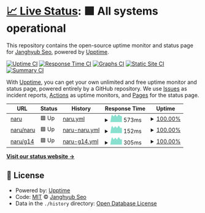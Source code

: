 # [📈 Live Status](https://upptime.jhyub.dev): <!--live status--> **🟩 All systems operational**

This repository contains the open-source uptime monitor and status page for [Janghyub Seo](jhyub.dev), powered by [Upptime](https://github.com/upptime/upptime).

[![Uptime CI](https://github.com/jhyub/upptime/workflows/Uptime%20CI/badge.svg)](https://github.com/jhyub/upptime/actions?query=workflow%3A%22Uptime+CI%22)
[![Response Time CI](https://github.com/jhyub/upptime/workflows/Response%20Time%20CI/badge.svg)](https://github.com/jhyub/upptime/actions?query=workflow%3A%22Response+Time+CI%22)
[![Graphs CI](https://github.com/jhyub/upptime/workflows/Graphs%20CI/badge.svg)](https://github.com/jhyub/upptime/actions?query=workflow%3A%22Graphs+CI%22)
[![Static Site CI](https://github.com/jhyub/upptime/workflows/Static%20Site%20CI/badge.svg)](https://github.com/jhyub/upptime/actions?query=workflow%3A%22Static+Site+CI%22)
[![Summary CI](https://github.com/jhyub/upptime/workflows/Summary%20CI/badge.svg)](https://github.com/jhyub/upptime/actions?query=workflow%3A%22Summary+CI%22)

With [Upptime](https://upptime.js.org), you can get your own unlimited and free uptime monitor and status page, powered entirely by a GitHub repository. We use [Issues](https://github.com/jhyub/upptime/issues) as incident reports, [Actions](https://github.com/jhyub/upptime/actions) as uptime monitors, and [Pages](https://upptime.jhyub.dev) for the status page.

<!--start: status pages-->
<!-- This summary is generated by Upptime (https://github.com/upptime/upptime) -->
<!-- Do not edit this manually, your changes will be overwritten -->
<!-- prettier-ignore -->
| URL | Status | History | Response Time | Uptime |
| --- | ------ | ------- | ------------- | ------ |
| <img alt="" src="https://icons.duckduckgo.com/ip3/naru.jhyub.dev.ico" height="13"> [naru](https://naru.jhyub.dev) | 🟩 Up | [naru.yml](https://github.com/Jhyub/upptime/commits/HEAD/history/naru.yml) | <details><summary><img alt="Response time graph" src="./graphs/naru/response-time-week.png" height="20"> 573ms</summary><br><a href="https://upptime.jhyub.dev/history/naru"><img alt="Response time 598" src="https://img.shields.io/endpoint?url=https%3A%2F%2Fraw.githubusercontent.com%2FJhyub%2Fupptime%2FHEAD%2Fapi%2Fnaru%2Fresponse-time.json"></a><br><a href="https://upptime.jhyub.dev/history/naru"><img alt="24-hour response time 611" src="https://img.shields.io/endpoint?url=https%3A%2F%2Fraw.githubusercontent.com%2FJhyub%2Fupptime%2FHEAD%2Fapi%2Fnaru%2Fresponse-time-day.json"></a><br><a href="https://upptime.jhyub.dev/history/naru"><img alt="7-day response time 573" src="https://img.shields.io/endpoint?url=https%3A%2F%2Fraw.githubusercontent.com%2FJhyub%2Fupptime%2FHEAD%2Fapi%2Fnaru%2Fresponse-time-week.json"></a><br><a href="https://upptime.jhyub.dev/history/naru"><img alt="30-day response time 574" src="https://img.shields.io/endpoint?url=https%3A%2F%2Fraw.githubusercontent.com%2FJhyub%2Fupptime%2FHEAD%2Fapi%2Fnaru%2Fresponse-time-month.json"></a><br><a href="https://upptime.jhyub.dev/history/naru"><img alt="1-year response time 604" src="https://img.shields.io/endpoint?url=https%3A%2F%2Fraw.githubusercontent.com%2FJhyub%2Fupptime%2FHEAD%2Fapi%2Fnaru%2Fresponse-time-year.json"></a></details> | <details><summary><a href="https://upptime.jhyub.dev/history/naru">100.00%</a></summary><a href="https://upptime.jhyub.dev/history/naru"><img alt="All-time uptime 99.74%" src="https://img.shields.io/endpoint?url=https%3A%2F%2Fraw.githubusercontent.com%2FJhyub%2Fupptime%2FHEAD%2Fapi%2Fnaru%2Fuptime.json"></a><br><a href="https://upptime.jhyub.dev/history/naru"><img alt="24-hour uptime 100.00%" src="https://img.shields.io/endpoint?url=https%3A%2F%2Fraw.githubusercontent.com%2FJhyub%2Fupptime%2FHEAD%2Fapi%2Fnaru%2Fuptime-day.json"></a><br><a href="https://upptime.jhyub.dev/history/naru"><img alt="7-day uptime 100.00%" src="https://img.shields.io/endpoint?url=https%3A%2F%2Fraw.githubusercontent.com%2FJhyub%2Fupptime%2FHEAD%2Fapi%2Fnaru%2Fuptime-week.json"></a><br><a href="https://upptime.jhyub.dev/history/naru"><img alt="30-day uptime 100.00%" src="https://img.shields.io/endpoint?url=https%3A%2F%2Fraw.githubusercontent.com%2FJhyub%2Fupptime%2FHEAD%2Fapi%2Fnaru%2Fuptime-month.json"></a><br><a href="https://upptime.jhyub.dev/history/naru"><img alt="1-year uptime 99.53%" src="https://img.shields.io/endpoint?url=https%3A%2F%2Fraw.githubusercontent.com%2FJhyub%2Fupptime%2FHEAD%2Fapi%2Fnaru%2Fuptime-year.json"></a></details>
| <img alt="" src="https://icons.duckduckgo.com/ip3/naru.jhyub.dev.ico" height="13"> [naru/naru](https://naru.jhyub.dev/naru/naru.db) | 🟩 Up | [naru-naru.yml](https://github.com/Jhyub/upptime/commits/HEAD/history/naru-naru.yml) | <details><summary><img alt="Response time graph" src="./graphs/naru-naru/response-time-week.png" height="20"> 152ms</summary><br><a href="https://upptime.jhyub.dev/history/naru-naru"><img alt="Response time 165" src="https://img.shields.io/endpoint?url=https%3A%2F%2Fraw.githubusercontent.com%2FJhyub%2Fupptime%2FHEAD%2Fapi%2Fnaru-naru%2Fresponse-time.json"></a><br><a href="https://upptime.jhyub.dev/history/naru-naru"><img alt="24-hour response time 168" src="https://img.shields.io/endpoint?url=https%3A%2F%2Fraw.githubusercontent.com%2FJhyub%2Fupptime%2FHEAD%2Fapi%2Fnaru-naru%2Fresponse-time-day.json"></a><br><a href="https://upptime.jhyub.dev/history/naru-naru"><img alt="7-day response time 152" src="https://img.shields.io/endpoint?url=https%3A%2F%2Fraw.githubusercontent.com%2FJhyub%2Fupptime%2FHEAD%2Fapi%2Fnaru-naru%2Fresponse-time-week.json"></a><br><a href="https://upptime.jhyub.dev/history/naru-naru"><img alt="30-day response time 155" src="https://img.shields.io/endpoint?url=https%3A%2F%2Fraw.githubusercontent.com%2FJhyub%2Fupptime%2FHEAD%2Fapi%2Fnaru-naru%2Fresponse-time-month.json"></a><br><a href="https://upptime.jhyub.dev/history/naru-naru"><img alt="1-year response time 164" src="https://img.shields.io/endpoint?url=https%3A%2F%2Fraw.githubusercontent.com%2FJhyub%2Fupptime%2FHEAD%2Fapi%2Fnaru-naru%2Fresponse-time-year.json"></a></details> | <details><summary><a href="https://upptime.jhyub.dev/history/naru-naru">100.00%</a></summary><a href="https://upptime.jhyub.dev/history/naru-naru"><img alt="All-time uptime 99.75%" src="https://img.shields.io/endpoint?url=https%3A%2F%2Fraw.githubusercontent.com%2FJhyub%2Fupptime%2FHEAD%2Fapi%2Fnaru-naru%2Fuptime.json"></a><br><a href="https://upptime.jhyub.dev/history/naru-naru"><img alt="24-hour uptime 100.00%" src="https://img.shields.io/endpoint?url=https%3A%2F%2Fraw.githubusercontent.com%2FJhyub%2Fupptime%2FHEAD%2Fapi%2Fnaru-naru%2Fuptime-day.json"></a><br><a href="https://upptime.jhyub.dev/history/naru-naru"><img alt="7-day uptime 100.00%" src="https://img.shields.io/endpoint?url=https%3A%2F%2Fraw.githubusercontent.com%2FJhyub%2Fupptime%2FHEAD%2Fapi%2Fnaru-naru%2Fuptime-week.json"></a><br><a href="https://upptime.jhyub.dev/history/naru-naru"><img alt="30-day uptime 100.00%" src="https://img.shields.io/endpoint?url=https%3A%2F%2Fraw.githubusercontent.com%2FJhyub%2Fupptime%2FHEAD%2Fapi%2Fnaru-naru%2Fuptime-month.json"></a><br><a href="https://upptime.jhyub.dev/history/naru-naru"><img alt="1-year uptime 99.53%" src="https://img.shields.io/endpoint?url=https%3A%2F%2Fraw.githubusercontent.com%2FJhyub%2Fupptime%2FHEAD%2Fapi%2Fnaru-naru%2Fuptime-year.json"></a></details>
| <img alt="" src="https://icons.duckduckgo.com/ip3/naru.jhyub.dev.ico" height="13"> [naru/g14](https://naru.jhyub.dev/g14/g14.db) | 🟩 Up | [naru-g14.yml](https://github.com/Jhyub/upptime/commits/HEAD/history/naru-g14.yml) | <details><summary><img alt="Response time graph" src="./graphs/naru-g14/response-time-week.png" height="20"> 305ms</summary><br><a href="https://upptime.jhyub.dev/history/naru-g14"><img alt="Response time 335" src="https://img.shields.io/endpoint?url=https%3A%2F%2Fraw.githubusercontent.com%2FJhyub%2Fupptime%2FHEAD%2Fapi%2Fnaru-g14%2Fresponse-time.json"></a><br><a href="https://upptime.jhyub.dev/history/naru-g14"><img alt="24-hour response time 338" src="https://img.shields.io/endpoint?url=https%3A%2F%2Fraw.githubusercontent.com%2FJhyub%2Fupptime%2FHEAD%2Fapi%2Fnaru-g14%2Fresponse-time-day.json"></a><br><a href="https://upptime.jhyub.dev/history/naru-g14"><img alt="7-day response time 305" src="https://img.shields.io/endpoint?url=https%3A%2F%2Fraw.githubusercontent.com%2FJhyub%2Fupptime%2FHEAD%2Fapi%2Fnaru-g14%2Fresponse-time-week.json"></a><br><a href="https://upptime.jhyub.dev/history/naru-g14"><img alt="30-day response time 310" src="https://img.shields.io/endpoint?url=https%3A%2F%2Fraw.githubusercontent.com%2FJhyub%2Fupptime%2FHEAD%2Fapi%2Fnaru-g14%2Fresponse-time-month.json"></a><br><a href="https://upptime.jhyub.dev/history/naru-g14"><img alt="1-year response time 335" src="https://img.shields.io/endpoint?url=https%3A%2F%2Fraw.githubusercontent.com%2FJhyub%2Fupptime%2FHEAD%2Fapi%2Fnaru-g14%2Fresponse-time-year.json"></a></details> | <details><summary><a href="https://upptime.jhyub.dev/history/naru-g14">100.00%</a></summary><a href="https://upptime.jhyub.dev/history/naru-g14"><img alt="All-time uptime 99.10%" src="https://img.shields.io/endpoint?url=https%3A%2F%2Fraw.githubusercontent.com%2FJhyub%2Fupptime%2FHEAD%2Fapi%2Fnaru-g14%2Fuptime.json"></a><br><a href="https://upptime.jhyub.dev/history/naru-g14"><img alt="24-hour uptime 100.00%" src="https://img.shields.io/endpoint?url=https%3A%2F%2Fraw.githubusercontent.com%2FJhyub%2Fupptime%2FHEAD%2Fapi%2Fnaru-g14%2Fuptime-day.json"></a><br><a href="https://upptime.jhyub.dev/history/naru-g14"><img alt="7-day uptime 100.00%" src="https://img.shields.io/endpoint?url=https%3A%2F%2Fraw.githubusercontent.com%2FJhyub%2Fupptime%2FHEAD%2Fapi%2Fnaru-g14%2Fuptime-week.json"></a><br><a href="https://upptime.jhyub.dev/history/naru-g14"><img alt="30-day uptime 100.00%" src="https://img.shields.io/endpoint?url=https%3A%2F%2Fraw.githubusercontent.com%2FJhyub%2Fupptime%2FHEAD%2Fapi%2Fnaru-g14%2Fuptime-month.json"></a><br><a href="https://upptime.jhyub.dev/history/naru-g14"><img alt="1-year uptime 99.19%" src="https://img.shields.io/endpoint?url=https%3A%2F%2Fraw.githubusercontent.com%2FJhyub%2Fupptime%2FHEAD%2Fapi%2Fnaru-g14%2Fuptime-year.json"></a></details>

<!--end: status pages-->

[**Visit our status website →**](https://upptime.jhyub.dev)

## 📄 License

- Powered by: [Upptime](https://github.com/upptime/upptime)
- Code: [MIT](./LICENSE) © [Janghyub Seo](jhyub.dev)
- Data in the `./history` directory: [Open Database License](https://opendatacommons.org/licenses/odbl/1-0/)

